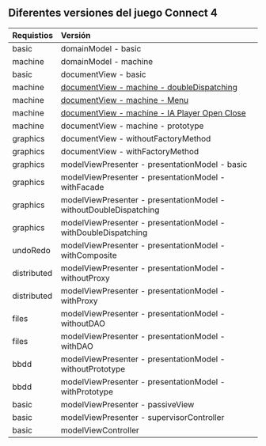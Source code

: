 ## Diferentes versiones del juego Connect 4

| Requistios  | Versión |
|:------------- |:-------------|
| basic  | domainModel - basic|
| machine | domainModel - machine |
| basic | documentView - basic |
| machine | [documentView - machine - doubleDispatching](https://github.com/js-rom/connect4/tree/v.1.0) |
| machine | [documentView - machine - Menu](https://github.com/js-rom/connect4/tree/v.1.1) |
| machine | [documentView - machine - IA Player Open Close](https://github.com/js-rom/connect4/tree/v.1.2) |
| machine | documentView - machine - prototype |
| graphics | documentView - withoutFactoryMethod |
| graphics | documentView - withFactoryMethod |
| graphics | modelViewPresenter - presentationModel - basic |
| graphics | modelViewPresenter - presentationModel - withFacade |
| graphics | modelViewPresenter - presentationModel - withoutDoubleDispatching |
| graphics | modelViewPresenter - presentationModel - withDoubleDispatching |
| undoRedo | modelViewPresenter - presentationModel - withComposite |
| distributed | modelViewPresenter - presentationModel - withoutProxy |
| distributed | modelViewPresenter - presentationModel - withProxy |
| files | modelViewPresenter - presentationModel - withoutDAO |
| files | modelViewPresenter - presentationModel - withDAO |
| bbdd | modelViewPresenter - presentationModel - withoutPrototype |
| bbdd | modelViewPresenter - presentationModel - withPrototype |
| basic | modelViewPresenter - passiveView |
| basic | modelViewPresenter - supervisorController |
| basic | modelViewController |



